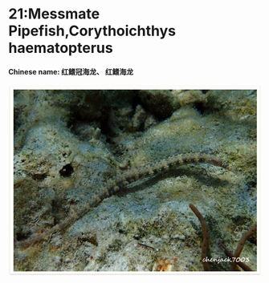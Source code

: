 # 21:Messmate Pipefish,Corythoichthys haematopterus

#### Chinese name:  红鳍冠海龙、 **红鳍海龙**

![](../../.gitbook/assets/orange-spotted-pipefish.jpg)

